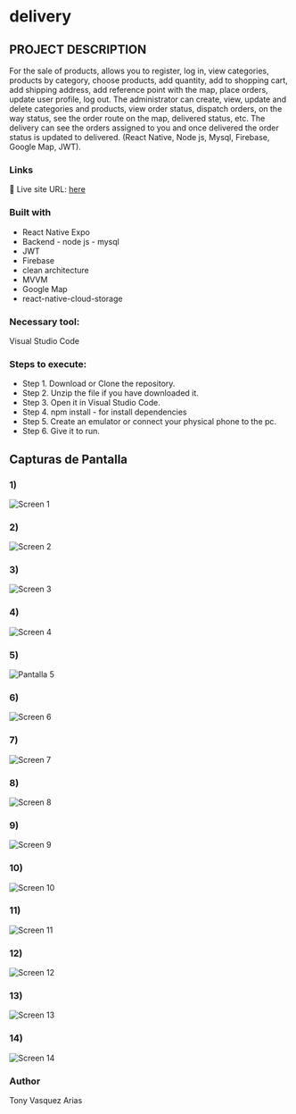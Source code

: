 # delivery

## PROJECT DESCRIPTION

For the sale of products, allows you to register, log in, view categories, products by category,
choose products, add quantity, add to shopping cart, add shipping address, add reference point with the map,
place orders, update user profile, log out. The administrator can create, view, update and delete categories
and products, view order status, dispatch orders, on the way status, see the order route on the map, delivered
status, etc. The delivery can see the orders assigned to you and once delivered the order status is updated to
delivered. (React Native, Node js, Mysql, Firebase, Google Map, JWT).


### Links
📌 Live site URL: [here](https://github.com/Tonyva002/delivery)

### Built with

- React Native Expo
- Backend - node js - mysql
- JWT
- Firebase
- clean architecture
- MVVM
- Google Map
- react-native-cloud-storage

### Necessary tool:

Visual Studio Code

### Steps to execute:

- Step 1. Download or Clone the repository.
- Step 2. Unzip the file if you have downloaded it.
- Step 3. Open it in Visual Studio Code.
- Step 4. npm install   - for install dependencies
- Step 5. Create an emulator or connect your physical phone to the pc.
- Step 6. Give it to run.


## Capturas de Pantalla

### 1)
![Screen 1](https://github.com/user-attachments/assets/98ad87ee-43af-4e6f-abb7-483512759722)

### 2)
![Screen 2](https://github.com/user-attachments/assets/ed7a967f-0e6e-47c4-976b-90072ccf6e72)

### 3)
![Screen 3](https://github.com/user-attachments/assets/7d5093ab-d2f4-4ec8-a988-d0407bed2c86)

### 4)
![Screen 4](https://github.com/user-attachments/assets/a499f29e-48fd-452a-9313-74789cbc661b)

### 5)
![Pantalla 5](https://github.com/user-attachments/assets/463d7877-9536-47e9-82e5-80cf94746741)

### 6)
![Screen 6](https://github.com/user-attachments/assets/e98502ba-0dd7-4175-ad6f-a36d10c40848)

### 7)
![Screen 7](https://github.com/user-attachments/assets/6ba00807-5192-4e8e-b85f-833051ccfa84)

### 8)
![Screen 8](https://github.com/user-attachments/assets/f07e783c-1d5d-41a1-a18a-266091a927ee)

### 9)
![Screen 9](https://github.com/user-attachments/assets/ba6d438e-ebb9-44dd-a966-ce8c79f5a705)

### 10)
![Screen 10](https://github.com/user-attachments/assets/2f35db39-a5a5-4b45-aff4-0a9dab6dae93)

### 11)
![Screen 11](https://github.com/user-attachments/assets/f77462ea-be0b-4d5a-afd7-8b15de71562c)

### 12)
![Screen 12](https://github.com/user-attachments/assets/7b941c5a-0fc7-4e8d-9fba-ca219bdac1a3)

### 13)
![Screen 13](https://github.com/user-attachments/assets/d9eccf66-4e97-40c4-8ff3-bccea16a6b17)

### 14)
![Screen 14](https://github.com/user-attachments/assets/60cb25d2-749f-4764-898c-41461ba7bc96)






### Author

Tony Vasquez Arias


